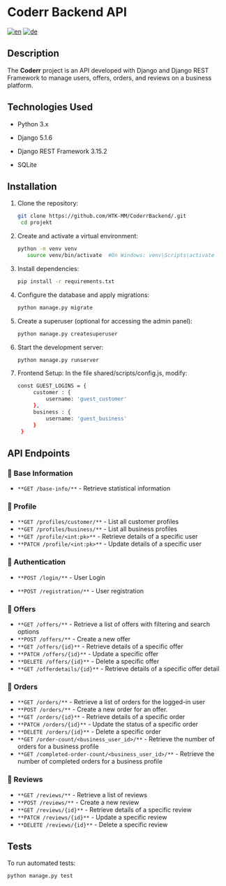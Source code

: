 # Coderr Backend API

[![en](https://img.shields.io/badge/lang-en-red.svg)](https://github.com/HTK-MM/Coderr-main_backend/main/README.md) [![de](https://img.shields.io/badge/lang-de-yellow.svg)](https://github.com/HTK-MM/Coderr-main_backend/main/README.de.md)

## Description

The **Coderr** project is an API developed with Django and Django REST Framework to manage users, offers, orders, and reviews on a business platform.

## Technologies Used

- Python 3.x

- Django 5.1.6
  
- Django REST Framework 3.15.2

- SQLite 

## Installation

1. Clone the repository:
   ```bash
   git clone https://github.com/HTK-MM/CoderrBackend/.git
    cd projekt
   ```

2. Create and activate a virtual environment:
    ````bash    
    python -m venv venv
       source venv/bin/activate  #On Windows: venv\Scripts\activate
    ````

3. Install dependencies:
    ````bash 
    pip install -r requirements.txt
    ````

4. Configure the database and apply migrations:
    ````bash 
    python manage.py migrate
    ````

5. Create a superuser (optional for accessing the admin panel):
    ````bash 
    python manage.py createsuperuser
    ````

6. Start the development server:
    ````bash 
    python manage.py runserver
    ````
7. Frontend Setup: In the file shared/scripts/config.js, modify:
   ````bash
   const GUEST_LOGINS = {
        customer : {
            username: 'guest_customer'
        },
        business : {
            username: 'guest_business'     
        }
    }
    ````

## API Endpoints

### :small_blue_diamond: Base Information

-   ````**GET /base-info/**```` - Retrieve statistical information

### :small_blue_diamond: Profile

-   ````**GET /profiles/customer/**```` - List all customer profiles
-   ````**GET /profiles/business/**```` - List all business profiles   
-   ````**GET /profile/<int:pk>**````    - Retrieve details of a specific user
-   ````**PATCH /profile/<int:pk>**````  - Update details of a specific user

### :small_blue_diamond: Authentication

- ````**POST /login/**```` - User Login

- ````**POST /registration/**```` -  User registration
  
### :small_blue_diamond: Offers

-   ````**GET /offers/**```` - Retrieve a list of offers with filtering and search options
-   ````**POST /offers/**```` - Create a new offer
-   ````**GET /offers/{id}**```` - Retrieve details of a specific offer
-   ````**PATCH /offers/{id}**```` - Update a specific offer
-   ````**DELETE /offers/{id}**```` - Delete a specific offer
-   ````**GET /offerdetails/{id}**```` - Retrieve details of a specific offer detail

### :small_blue_diamond: Orders

-    ````**GET /orders/**```` - Retrieve a list of orders for the logged-in user
-    ````**POST /orders/**```` - Create a new order for an offer.
-    ````**GET /orders/{id}**```` - Retrieve details of a specific order
-    ````**PATCH /orders/{id}**```` - Update the status of a specific order
-    ````**DELETE /orders/{id}**```` - Delete a specific order
-    ````**GET /order-count/<business_user_id>/**```` - Retrieve the number of orders for a business profile
-    ````**GET /completed-order-count/<business_user_id>/**```` - Retrieve the number of completed orders for a business profile


### :small_blue_diamond: Reviews

-    ````**GET /reviews/**```` - Retrieve a list of reviews
-    ````**POST /reviews/**```` - Create a new review   
-    ````**GET /reviews/{id}**```` - Retrieve details of a specific review    
-    ````**PATCH /reviews/{id}**```` - Update a specific review
-    ````**DELETE /reviews/{id}**```` -  Delete a specific review

## Tests

To run automated tests:
```bash
python manage.py test
````


